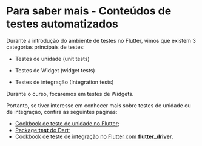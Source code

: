 # Para saber mais - Conteúdos de testes automatizados



Durante a introdução do ambiente de testes no Flutter, vimos que existem 3 categorias principais de testes:

* Testes de unidade (unit tests)

* Testes de Widget (widget tests)

* Testes de integração (Integration tests)
  
  

 Durante o curso, focaremos em testes de Widgets.

Portanto, se tiver interesse em conhecer mais sobre testes de unidade ou de integração, confira as seguintes páginas:

- [Cookbook de teste de unidade no Flutter](https://flutter.dev/docs/cookbook/testing/unit/introduction);
- [Package **test** do Dart](https://pub.dev/packages/test);
- [Cookbook de teste de integração no Flutter com **flutter_driver**](https://flutter.dev/docs/cookbook/testing/integration/introduction).
